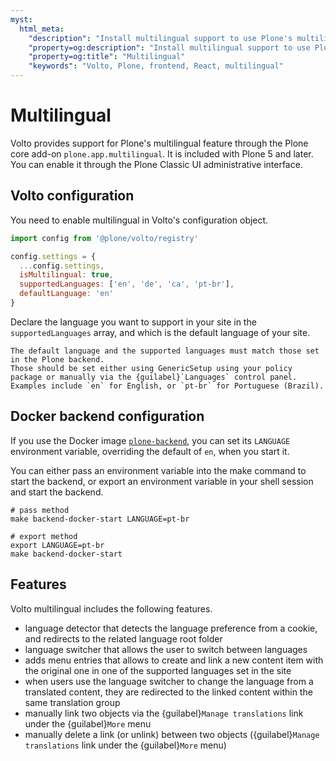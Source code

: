 ```yaml
---
myst:
  html_meta:
    "description": "Install multilingual support to use Plone's multilingual feature"
    "property=og:description": "Install multilingual support to use Plone's multilingual feature"
    "property=og:title": "Multilingual"
    "keywords": "Volto, Plone, frontend, React, multilingual"
---
```


# Multilingual

Volto provides support for Plone's multilingual feature through the Plone core add-on `plone.app.multilingual`.
It is included with Plone 5 and later.
You can enable it through the Plone Classic UI administrative interface.


## Volto configuration

You need to enable multilingual in Volto's configuration object.

```js
import config from '@plone/volto/registry'

config.settings = {
  ...config.settings,
  isMultilingual: true,
  supportedLanguages: ['en', 'de', 'ca', 'pt-br'],
  defaultLanguage: 'en'
}
```

Declare the language you want to support in your site in the `supportedLanguages` array, and which is the default language of your site.

```{warning}
The default language and the supported languages must match those set in the Plone backend.
Those should be set either using GenericSetup using your policy package or manually via the {guilabel}`Languages` control panel.
Examples include `en` for English, or `pt-br` for Portuguese (Brazil).
```

## Docker backend configuration

If you use the Docker image [`plone-backend`](https://github.com/plone/plone-backend), you can set its `LANGUAGE` environment variable, overriding the default of `en`, when you start it.

You can either pass an environment variable into the make command to start the backend, or export an environment variable in your shell session and start the backend.

```shell
# pass method
make backend-docker-start LANGUAGE=pt-br

# export method
export LANGUAGE=pt-br
make backend-docker-start
```


## Features

Volto multilingual includes the following features.

-   language detector that detects the language preference from a cookie, and redirects to the related language root folder
-   language switcher that allows the user to switch between languages
-   adds menu entries that allows to create and link a new content item with the original one in one of the supported languages set in the site
-   when users use the language switcher to change the language from a translated content, they are redirected to the linked content within the same translation group
-   manually link two objects via the {guilabel}`Manage translations` link under the {guilabel}`More` menu
-   manually delete a link (or unlink) between two objects ({guilabel}`Manage translations` link under the {guilabel}`More` menu)
